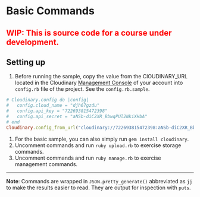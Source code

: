 # Basic Commands #

<h2 style="color:red">WIP: This is source code for a course under development.</h2>

## Setting up

1. Before running the sample, copy the value from the ClOUDINARY_URL located in the Cloudinary [Management Console](https://cloudinary.com/console) of your account into `config.rb` file of the project.  See the `config.rb.sample`.
```ruby
# Cloudinary.config do |config|
#   config.cloud_name = "djh67gzdu"
#   config.api_key = "722693815472398"
#   config.api_secret = "aNSb-diC2XR_BbwqPUl2NkiXHbA"
# end
Cloudinary.config_from_url("cloudinary://722693815472398:aNSb-diC2XR_BbwqPUl2NkiXHbA@djh67gzdu")

```
1. For the basic sample, you can also simply run `gem install cloudinary`.
1. Uncomment commands and run `ruby upload.rb` to exercise storage commands.
1. Uncomment commands and run `ruby manage.rb` to exercise management commands.

---

**Note**: Commands are wrapped in `JSON.pretty_generate()` abbreviated as `jj`  to make the results easier to read.  They are output for inspection with `puts`.



